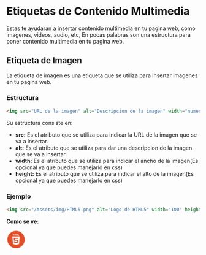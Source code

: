 # Etiquetas de Contenido Multimedia

Estas te ayudaran a insertar contenido multimedia en tu pagina web, como imagenes, videos, audio, etc, En pocas palabras son una estructura para poner contenido multimedia en tu pagina web.

## Etiqueta de Imagen

La etiqueta de imagen es una etiqueta que se utiliza para insertar imagenes en tu pagina web.

### Estructura

```html
<img src="URL de la imagen" alt="Descripcion de la imagen" width="numero de pixeles de ancho" height="numero de pixeles por alto">
```
Su estructura consiste en: 
- **src:** Es el atributo que se utiliza para indicar la URL de la imagen que se va a insertar.
- **alt:** Es el atributo que se utiliza para dar una descripcion de la imagen que se va a insertar.
- **width:** Es el atributo que se utiliza para indicar el ancho de la imagen(Es opcional ya que puedes manejarlo en css)
- **height:** Es el atributo que se utiliza para indicar el alto de la imagen(Es opcional ya que puedes manejarlo en css)


### Ejemplo

```html
<img src="/Assets/img/HTML5.png" alt="Logo de HTML5" width="100" height="100">
```

**Como se ve:**

<img src="/Assets/img/HTML5.png" alt="Logo de HTML5" width="50" height="50">